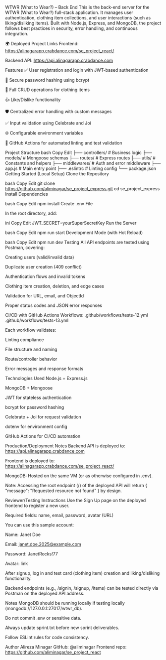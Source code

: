 WTWR (What to Wear?) – Back End
This is the back-end server for the WTWR (What to Wear?) full-stack application. It manages user authentication, clothing item collections, and user interactions (such as liking/disliking items).
Built with Node.js, Express, and MongoDB, the project follows best practices in security, error handling, and continuous integration.

🌍 Deployed Project Links
Frontend:
https://alinagarapp.crabdance.com/se_project_react/

Backend API:
https://api.alinagarapp.crabdance.com

Features
✅ User registration and login with JWT-based authentication

🔐 Secure password hashing using bcrypt

👕 Full CRUD operations for clothing items

👍 Like/Dislike functionality

🛡️ Centralized error handling with custom messages

✅ Input validation using Celebrate and Joi

🌐 Configurable environment variables

🤖 GitHub Actions for automated linting and test validation

Project Structure
bash
Copy
Edit
├── controllers/ # Business logic
├── models/ # Mongoose schemas
├── routes/ # Express routes
├── utils/ # Constants and helpers
├── middlewares/ # Auth and error middleware
├── app.js # Main entry point
├── .eslintrc # Linting config
└── package.json
Getting Started (Local Setup)
Clone the Repository

bash
Copy
Edit
git clone https://github.com/aliminagar/se_project_express.git
cd se_project_express
Install Dependencies

bash
Copy
Edit
npm install
Create .env File

In the root directory, add:

ini
Copy
Edit
JWT_SECRET=yourSuperSecretKey
Run the Server

bash
Copy
Edit
npm run start
Development Mode (with Hot Reload)

bash
Copy
Edit
npm run dev
Testing
All API endpoints are tested using Postman, covering:

Creating users (valid/invalid data)

Duplicate user creation (409 conflict)

Authentication flows and invalid tokens

Clothing item creation, deletion, and edge cases

Validation for URL, email, and ObjectId

Proper status codes and JSON error responses

CI/CD with GitHub Actions
Workflows:
.github/workflows/tests-12.yml
.github/workflows/tests-13.yml

Each workflow validates:

Linting compliance

File structure and naming

Route/controller behavior

Error messages and response formats

Technologies Used
Node.js + Express.js

MongoDB + Mongoose

JWT for stateless authentication

bcrypt for password hashing

Celebrate + Joi for request validation

dotenv for environment config

GitHub Actions for CI/CD automation

Production/Deployment Notes
Backend API is deployed to:
https://api.alinagarapp.crabdance.com

Frontend is deployed to:
https://alinagarapp.crabdance.com/se_project_react/

MongoDB:
Hosted on the same VM (or as otherwise configured in .env).

Note: Accessing the root endpoint (/) of the deployed API will return { "message": "Requested resource not found" } by design.

Reviewer/Testing Instructions
Use the Sign Up page on the deployed frontend to register a new user.

Required fields: name, email, password, avatar (URL)

You can use this sample account:

Name: Janet Doe

Email: janet.doe.2025@example.com

Password: JanetRocks!77

Avatar: link

After signup, log in and test card (clothing item) creation and liking/disliking functionality.

Backend endpoints (e.g., /signin, /signup, /items) can be tested directly via Postman on the deployed API address.

Notes
MongoDB should be running locally if testing locally (mongodb://127.0.0.1:27017/wtwr_db).

Do not commit .env or sensitive data.

Always update sprint.txt before new sprint deliverables.

Follow ESLint rules for code consistency.

Author
Alireza Minagar
GitHub: @aliminagar
Frontend repo: https://github.com/aliminagar/se_project_react
